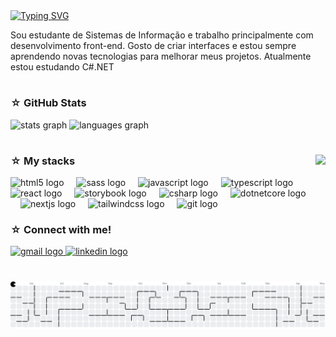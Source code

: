 <a href="https://git.io/typing-svg">
  <img src="https://readme-typing-svg.herokuapp.com?font=Pixelify+Sans&weight=700&size=30&pause=1000&color=6F38F7&width=435&lines=Hello!!+I'm+Duda+%3AD" alt="Typing SVG" />
</a>

<p align="left">
  Sou estudante de Sistemas de Informação e trabalho principalmente com desenvolvimento front-end. Gosto de criar interfaces e estou sempre aprendendo novas tecnologias para melhorar meus projetos. Atualmente estou estudando C#.NET
</p>

#
<h3> ☆ GitHub Stats</h3>
<div align="left">
  <img src="https://github-readme-stats.vercel.app/api?username=dudaomss&hide_title=false&hide_rank=false&show_icons=true&include_all_commits=true&count_private=true&disable_animations=false&theme=midnight-purple&locale=en&hide_border=true&order=1" height="150" alt="stats graph"  />
  <img src="https://github-readme-stats.vercel.app/api/top-langs?username=dudaomss&locale=en&hide_title=false&layout=compact&card_width=320&langs_count=5&theme=midnight-purple&hide_border=true&order=2" height="150" alt="languages graph"  />
</div>

#
<img align="right" height="200" src="https://i.pinimg.com/originals/16/7d/99/167d99e5dc5604b974ef70c159b9681d.gif" />


<div align="left">
<h3> ☆ My stacks</h3>
  <img src="https://cdn.jsdelivr.net/gh/devicons/devicon/icons/html5/html5-original.svg" height="34" alt="html5 logo"  />
  <img width="12" />
  <img src="https://cdn.jsdelivr.net/gh/devicons/devicon/icons/sass/sass-original.svg" height="34" alt="sass logo"  />
  <img width="12" />
  <img src="https://cdn.jsdelivr.net/gh/devicons/devicon/icons/javascript/javascript-original.svg" height="34" alt="javascript logo"  />
  <img width="12" />
  <img src="https://cdn.jsdelivr.net/gh/devicons/devicon/icons/typescript/typescript-original.svg" height="34" alt="typescript logo"  />
  <img width="12" />
  <img src="https://cdn.jsdelivr.net/gh/devicons/devicon/icons/react/react-original.svg" height="34" alt="react logo"  />
  <img width="12" />
  <img src="https://cdn.jsdelivr.net/gh/devicons/devicon/icons/storybook/storybook-original.svg" height="34" alt="storybook logo"  />
  <img width="12" />
  <img src="https://cdn.jsdelivr.net/gh/devicons/devicon/icons/csharp/csharp-original.svg" height="34" alt="csharp logo"  />
  <img width="12" />
  <img src="https://cdn.jsdelivr.net/gh/devicons/devicon/icons/dotnetcore/dotnetcore-original.svg" height="34" alt="dotnetcore logo"  />
  <img width="12" />
  <img src="https://cdn.jsdelivr.net/gh/devicons/devicon/icons/nextjs/nextjs-original.svg" height="34" alt="nextjs logo"  />
  <img width="12" />
  <img src="https://cdn.jsdelivr.net/gh/devicons/devicon/icons/tailwindcss/tailwindcss-original-wordmark.svg" height="34" alt="tailwindcss logo"  />
  <img width="12" />
  <img src="https://cdn.jsdelivr.net/gh/devicons/devicon/icons/git/git-original.svg" height="34" alt="git logo"  />
</div>

<div align="left">
<h3> ☆ Connect with me!</h3>
  <a href="mailto:eduardasaleth@gmail.com">
        <img src="https://img.shields.io/static/v1?message=Gmail&logo=gmail&label=&color=D14836&logoColor=white&labelColor=&style=for-the-badge" height="35" alt="gmail logo"  />
    </a>
    <a href="https://www.linkedin.com/in/eduarda-saleth-3a175621a/">
      <img src="https://img.shields.io/static/v1?message=LinkedIn&logo=linkedin&label=&color=0077B5&logoColor=white&labelColor=&style=for-the-badge" height="35" alt="linkedin logo"  />
    </a>
</div>

#

<picture>
  <source media="(prefers-color-scheme: dark)" srcset="https://raw.githubusercontent.com/dudaomss/dudaomss/output/pacman-contribution-graph-dark.svg">
  <source media="(prefers-color-scheme: light)" srcset="https://raw.githubusercontent.com/dudaomss/dudaomss/output/pacman-contribution-graph.svg">
  <img alt="pacman contribution graph" src="https://raw.githubusercontent.com/dudaomss/dudaomss/output/pacman-contribution-graph.svg">
</picture>
